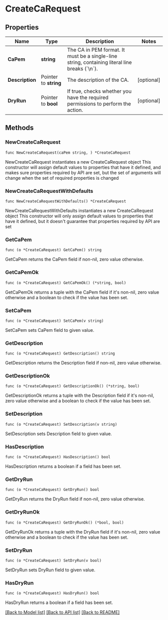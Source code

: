 # CreateCaRequest

## Properties

Name | Type | Description | Notes
------------ | ------------- | ------------- | -------------
**CaPem** | **string** | The CA in PEM format. It must be a single-line string, containing literal line breaks (&#x60;\\n&#x60;). | 
**Description** | Pointer to **string** | The description of the CA. | [optional] 
**DryRun** | Pointer to **bool** | If true, checks whether you have the required permissions to perform the action. | [optional] 

## Methods

### NewCreateCaRequest

`func NewCreateCaRequest(caPem string, ) *CreateCaRequest`

NewCreateCaRequest instantiates a new CreateCaRequest object
This constructor will assign default values to properties that have it defined,
and makes sure properties required by API are set, but the set of arguments
will change when the set of required properties is changed

### NewCreateCaRequestWithDefaults

`func NewCreateCaRequestWithDefaults() *CreateCaRequest`

NewCreateCaRequestWithDefaults instantiates a new CreateCaRequest object
This constructor will only assign default values to properties that have it defined,
but it doesn't guarantee that properties required by API are set

### GetCaPem

`func (o *CreateCaRequest) GetCaPem() string`

GetCaPem returns the CaPem field if non-nil, zero value otherwise.

### GetCaPemOk

`func (o *CreateCaRequest) GetCaPemOk() (*string, bool)`

GetCaPemOk returns a tuple with the CaPem field if it's non-nil, zero value otherwise
and a boolean to check if the value has been set.

### SetCaPem

`func (o *CreateCaRequest) SetCaPem(v string)`

SetCaPem sets CaPem field to given value.


### GetDescription

`func (o *CreateCaRequest) GetDescription() string`

GetDescription returns the Description field if non-nil, zero value otherwise.

### GetDescriptionOk

`func (o *CreateCaRequest) GetDescriptionOk() (*string, bool)`

GetDescriptionOk returns a tuple with the Description field if it's non-nil, zero value otherwise
and a boolean to check if the value has been set.

### SetDescription

`func (o *CreateCaRequest) SetDescription(v string)`

SetDescription sets Description field to given value.

### HasDescription

`func (o *CreateCaRequest) HasDescription() bool`

HasDescription returns a boolean if a field has been set.

### GetDryRun

`func (o *CreateCaRequest) GetDryRun() bool`

GetDryRun returns the DryRun field if non-nil, zero value otherwise.

### GetDryRunOk

`func (o *CreateCaRequest) GetDryRunOk() (*bool, bool)`

GetDryRunOk returns a tuple with the DryRun field if it's non-nil, zero value otherwise
and a boolean to check if the value has been set.

### SetDryRun

`func (o *CreateCaRequest) SetDryRun(v bool)`

SetDryRun sets DryRun field to given value.

### HasDryRun

`func (o *CreateCaRequest) HasDryRun() bool`

HasDryRun returns a boolean if a field has been set.


[[Back to Model list]](../README.md#documentation-for-models) [[Back to API list]](../README.md#documentation-for-api-endpoints) [[Back to README]](../README.md)


